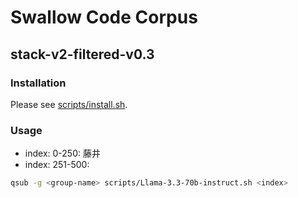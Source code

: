 # Swallow Code Corpus

## stack-v2-filtered-v0.3

### Installation

Please see [scripts/install.sh](scripts/install.sh).

### Usage

- index: 0-250: 藤井
- index: 251-500:

```bash
qsub -g <group-name> scripts/Llama-3.3-70b-instruct.sh <index>
```
